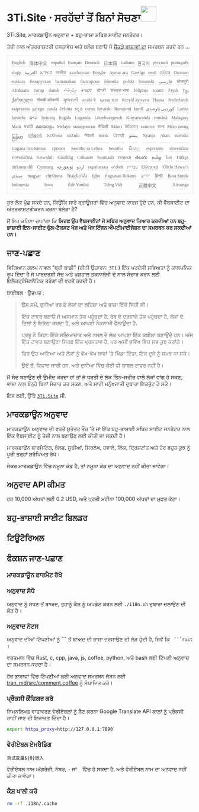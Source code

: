 <h1 style="justify-content:space-between">3Ti.Site ⋅ ਸਰਹੱਦਾਂ ਤੋਂ ਬਿਨਾਂ ਸੋਚਣਾ<img src="//i-01.eu.org/3Ti/logo.svg" style="user-select:none;margin-top:-1px;width:42px"></h1>

3Ti.Site, ਮਾਰਕਡਾਊਨ ਅਨੁਵਾਦ + ਬਹੁ-ਭਾਸ਼ਾ ਸਥਿਰ ਸਾਈਟ ਜਨਰੇਟਰ।

ਤੇਜ਼ੀ ਨਾਲ ਅੰਤਰਰਾਸ਼ਟਰੀ ਦਸਤਾਵੇਜ਼ ਅਤੇ ਬਲੌਗ ਬਣਾਓ ਜੋ [ਸੈਂਕੜੇ ਭਾਸ਼ਾਵਾਂ ਦਾ](https://github.com/i18n-site/node/blob/main/lang/src/index.js) ਸਮਰਥਨ ਕਰਦੇ ਹਨ ...

<pre class="langli" style="display:flex;flex-wrap:wrap;background:transparent;border:1px solid #eee;font-size:12px;box-shadow:0 0 3px inset #eee;padding:12px 5px 4px 12px;justify-content:space-between;"><style>pre.langli i{font-weight:300;font-family:s;margin-right:7px;margin-bottom:8px;font-style:normal;color:#666;border-bottom:1px dashed #ccc;}</style><i>English</i><i> 简体中文 </i><i>español</i><i>français</i><i>Deutsch</i><i> 日本語 </i><i>italiano</i><i>한국어</i><i>русский</i><i>português</i><i>shqip</i><i>‫العربية‬</i><i>አማርኛ</i><i>অসমীয়া</i><i>azərbaycan</i><i>Eʋegbe</i><i>Aymar aru</i><i>Gaeilge</i><i>eesti</i><i>ଓଡ଼ିଆ</i><i>Oromoo</i><i>euskara</i><i>беларуская</i><i>bamanakan</i><i>български</i><i>íslenska</i><i>polski</i><i>bosanski</i><i>‫فارسی‬</i><i>भोजपुरी</i><i>Afrikaans</i><i>татар</i><i>dansk</i><i>‫ދިވެހިބަސް‬</i><i>ትግርኛ</i><i>डोगरी</i><i>संस्कृत भाषा</i><i>Filipino</i><i>suomi</i><i>Frysk</i><i>ខ្មែរ</i><i>ქართული</i><i>गोंयची कोंकणी</i><i>ગુજરાતી</i><i>avañe’ẽ</i><i>қазақ тілі</i><i>Kreyòl ayisyen</i><i>Hausa</i><i>Nederlands</i><i>кыргызча</i><i>galego</i><i>català</i><i>čeština</i><i>ಕನ್ನಡ</i><i>corsu</i><i>hrvatski</i><i>Runasimi</i><i>kurdî</i><i>‫کوردیی ناوەندی‬</i><i>Latina</i><i>latviešu</i><i>ລາວ</i><i>lietuvių</i><i>lingála</i><i>Luganda</i><i>Lëtzebuergesch</i><i>Kinyarwanda</i><i>română</i><i>Malagasy</i><i>Malti</i><i>मराठी</i><i>മലയാളം</i><i>Melayu</i><i>македонски</i><i>मैथिली</i><i>Māori</i><i>মৈতৈলোন্</i><i>монгол</i><i>বাংলা</i><i>Mizo ṭawng</i><i>မြန်မာ</i><i>𞄀𞄄𞄰𞄩𞄍𞄜𞄰</i><i>IsiXhosa</i><i>isiZulu</i><i>नेपाली</i><i>norsk</i><i>ਪੰਜਾਬੀ</i><i>‫پښتو‬</i><i>Nyanja</i><i>Akan</i><i>svenska</i><i>Gagana fa'a Sāmoa</i><i>српски</i><i>Sesotho sa Leboa</i><i>Sesotho</i><i>සිංහල</i><i>esperanto</i><i>slovenčina</i><i>slovenščina</i><i>Kiswahili</i><i>Gàidhlig</i><i>Cebuano</i><i>Soomaali</i><i>тоҷикӣ</i><i>తెలుగు</i><i>தமிழ்</i><i>ไทย</i><i>Türkçe</i><i>türkmen dili</i><i>Cymraeg</i><i>‫ئۇيغۇرچە‬</i><i>‫اردو‬</i><i>українська</i><i>o‘zbek</i><i>‫עברית‬</i><i>Ελληνικά</i><i>ʻŌlelo Hawaiʻi</i><i>‫سنڌي‬</i><i>magyar</i><i>chiShona</i><i>հայերեն</i><i>Igbo</i><i>Pagsasao Ilokano</i><i>‫ייִדיש‬</i><i>हिन्दी</i><i>Basa Sunda</i><i>Indonesia</i><i>Jawa</i><i>Èdè Yorùbá</i><i>Tiếng Việt</i><i> 正體中文 </i><i>Xitsonga</i></pre>

ਕੁਝ ਲੋਕ ਪੁੱਛ ਸਕਦੇ ਹਨ, ਕਿਉਂਕਿ ਸਾਰੇ ਬ੍ਰਾਊਜ਼ਰਾਂ ਵਿੱਚ ਅਨੁਵਾਦ ਕਾਰਜ ਹੁੰਦੇ ਹਨ, ਕੀ ਵੈੱਬਸਾਈਟ ਦਾ ਅੰਤਰਰਾਸ਼ਟਰੀਕਰਨ ਕਰਨਾ ਬੇਲੋੜਾ ਹੈ?

ਮੈਂ ਇਹ ਕਹਿਣਾ ਚਾਹਾਂਗਾ ਕਿ **ਸਿਰਫ ਉਹ ਵੈਬਸਾਈਟਾਂ ਜੋ ਸਥਿਰ ਅਨੁਵਾਦ ਤਿਆਰ ਕਰਦੀਆਂ ਹਨ ਬਹੁ-ਭਾਸ਼ਾਈ ਇਨ-ਸਾਈਟ ਫੁੱਲ-ਟੈਕਸਟ ਖੋਜ ਅਤੇ ਖੋਜ ਇੰਜਨ ਔਪਟੀਮਾਈਜੇਸ਼ਨ ਦਾ ਸਮਰਥਨ ਕਰ ਸਕਦੀਆਂ ਹਨ।**

## ਜਾਣ-ਪਛਾਣ

ਵਿਗਿਆਨ ਗਲਪ ਨਾਵਲ &quot;ਥ੍ਰੀ ਬਾਡੀ&quot; (ਚੀਨੀ ਉਚਾਰਨ: `3Tǐ` ) ਇੱਕ ਪਰਦੇਸੀ ਸਭਿਅਤਾ ਨੂੰ ਕਾਲਪਨਿਕ ਰੂਪ ਦਿੰਦਾ ਹੈ ਜੋ ਪਾਰਦਰਸ਼ੀ ਸੋਚ ਅਤੇ ਖੁਸ਼ਹਾਲ ਤਕਨਾਲੋਜੀ ਦੇ ਨਾਲ ਸੰਚਾਰ ਕਰਨ ਲਈ ਇਲੈਕਟ੍ਰੋਮੈਗਨੈਟਿਕ ਤਰੰਗਾਂ ਦੀ ਵਰਤੋਂ ਕਰਦੀ ਹੈ।

ਬਾਈਬਲ · ਉਤਪਤ :

> ਉਸ ਸਮੇਂ, ਦੁਨੀਆਂ ਭਰ ਦੇ ਲੋਕਾਂ ਦਾ ਲਹਿਜ਼ਾ ਅਤੇ ਭਾਸ਼ਾ ਇੱਕੋ ਜਿਹੀ ਸੀ।
>
> ਇੱਕ ਟਾਵਰ ਬਣਾਓ ਜੋ ਅਸਮਾਨ ਤੱਕ ਪਹੁੰਚਦਾ ਹੈ, ਰੱਬ ਦੇ ਦਰਵਾਜ਼ੇ ਤੱਕ ਪਹੁੰਚਦਾ ਹੈ, ਲੋਕਾਂ ਦੇ ਦਿਲਾਂ ਨੂੰ ਇਕੱਠਾ ਕਰਦਾ ਹੈ, ਅਤੇ ਆਪਣੀ ਨੇਕਨਾਮੀ ਫੈਲਾਉਂਦਾ ਹੈ.
>
> ਪ੍ਰਭੂ ਨੇ ਕਿਹਾ: ਇੱਕੋ ਸਭਿਆਚਾਰ ਅਤੇ ਨਸਲ ਦੇ ਲੋਕ ਆਪਣਾ ਇੱਕ ਕਬੀਲਾ ਬਣਾਉਂਦੇ ਹਨ। ਅੱਜ ਇੱਕ ਟਾਵਰ ਬਣਾਉਣਾ ਸਿਰਫ਼ ਇੱਕ ਪ੍ਰਸਤਾਵ ਹੈ, ਪਰ ਅਸੀਂ ਭਵਿੱਖ ਵਿੱਚ ਸਭ ਕੁਝ ਕਰਾਂਗੇ।
>
> ਫਿਰ ਉਹ ਆਇਆ ਅਤੇ ਲੋਕਾਂ ਨੂੰ ਵੱਖ-ਵੱਖ ਥਾਵਾਂ 'ਤੇ ਖਿੰਡਾ ਦਿੱਤਾ, ਇਕ ਦੂਜੇ ਨੂੰ ਸਮਝ ਨਾ ਸਕੇ।
>
> ਉਦੋਂ ਤੋਂ, ਵਿਵਾਦ ਜਾਰੀ ਹਨ, ਅਤੇ ਦੁਨੀਆ ਵਿੱਚ ਕੋਈ ਵੀ ਬਾਬਲ ਟਾਵਰ ਨਹੀਂ ਹੈ।

ਮੈਂ ਸੰਦ ਬਣਾਉਣ ਦੀ ਉਮੀਦ ਕਰਦਾ ਹਾਂ ਤਾਂ ਜੋ ਧਰਤੀ ਦੇ ਲੋਕ ਤਿੰਨ-ਸਰੀਰ ਵਾਲੇ ਲੋਕਾਂ ਵਾਂਗ ਹੋ ਸਕਣ, ਭਾਸ਼ਾ ਨਾਲ ਬੰਨ੍ਹੇ ਬਿਨਾਂ ਸੰਚਾਰ ਕਰ ਸਕਣ, ਅਤੇ ਸਾਰੀ ਮਨੁੱਖਜਾਤੀ ਦੁਬਾਰਾ ਇਕਜੁੱਟ ਹੋ ਸਕੇ।

ਇਸ ਲਈ, ਉੱਥੇ [`3Ti.Site`](//3Ti.Site) ਸੀ.

## ਮਾਰਕਡਾਊਨ ਅਨੁਵਾਦ

ਮਾਰਕਡਾਉਨ ਅਨੁਵਾਦ ਦੀ ਵਰਤੋਂ ਸੁਤੰਤਰ ਤੌਰ 'ਤੇ ਜਾਂ ਇੱਕ ਬਹੁ-ਭਾਸ਼ਾਈ ਸਥਿਰ ਸਾਈਟ ਜਨਰੇਟਰ ਨਾਲ ਇੱਕ ਵੈਬਸਾਈਟ ਨੂੰ ਤੇਜ਼ੀ ਨਾਲ ਬਣਾਉਣ ਲਈ ਕੀਤੀ ਜਾ ਸਕਦੀ ਹੈ।

ਮਾਰਕਡਾਉਨ ਫਾਰਮੈਟਿੰਗ, ਬੋਲਡ, ਸੂਚੀਆਂ, ਸਿਰਲੇਖ, ਹਵਾਲੇ, ਲਿੰਕ, ਦ੍ਰਿਸ਼ਟਾਂਤ ਅਤੇ ਹੋਰ ਬਹੁਤ ਕੁਝ ਨੂੰ ਪੂਰੀ ਤਰ੍ਹਾਂ ਸੁਰੱਖਿਅਤ ਰੱਖੋ।

ਜੇਕਰ ਮਾਰਕਡਾਊਨ ਵਿੱਚ ਨਮੂਨਾ ਕੋਡ ਹੈ, ਤਾਂ ਨਮੂਨਾ ਕੋਡ ਦਾ ਅਨੁਵਾਦ ਨਹੀਂ ਕੀਤਾ ਜਾਵੇਗਾ।

## ਅਨੁਵਾਦ API ਕੀਮਤ

ਹਰ 10,000 ਅੱਖਰਾਂ ਲਈ 0.2 USD, ਅਤੇ ਪ੍ਰਤੀ ਮਹੀਨਾ 100,000 ਅੱਖਰਾਂ ਦਾ ਮੁਫ਼ਤ ਕੋਟਾ।

## ਬਹੁ-ਭਾਸ਼ਾਈ ਸਾਈਟ ਬਿਲਡਰ

## ਟਿਊਟੋਰਿਅਲ

## ਫੰਕਸ਼ਨ ਜਾਣ-ਪਛਾਣ

### ਮਾਰਕਡਾਊਨ ਫਾਰਮੈਟ ਰੱਖੋ

### ਅਨੁਵਾਦ ਸੋਧੋ

ਅਨੁਵਾਦ ਨੂੰ ਸੋਧਣ ਤੋਂ ਬਾਅਦ, ਤੁਹਾਨੂੰ ਕੈਸ਼ ਨੂੰ ਅਪਡੇਟ ਕਰਨ ਲਈ `./i18n.sh` ਦੁਬਾਰਾ ਚਲਾਉਣ ਦੀ ਲੋੜ ਹੈ।

### ਅਨੁਵਾਦ ਨੋਟਸ

ਅਨੁਵਾਦ ਦੀਆਂ ਟਿੱਪਣੀਆਂ ਨੂੰ \``` ਤੋਂ ਬਾਅਦ ਦੀ ਭਾਸ਼ਾ ਦਰਸਾਉਣ ਦੀ ਲੋੜ ਹੁੰਦੀ ਹੈ, ਜਿਵੇਂ ਕਿ ` ```rust` ।

ਵਰਤਮਾਨ ਵਿੱਚ Rust, c, cpp, java, js, coffee, python, ਅਤੇ bash ਲਈ ਟਿੱਪਣੀ ਅਨੁਵਾਦ ਦਾ ਸਮਰਥਨ ਕਰਦਾ ਹੈ।

ਹੋਰ ਭਾਸ਼ਾਵਾਂ ਵਿੱਚ ਟਿੱਪਣੀਆਂ ਲਈ ਅਨੁਵਾਦ ਸਮਰਥਨ ਜੋੜਨ ਲਈ [tran_md/src/comment.coffee](https://github.com/i18n-site/node/blob/main/tran_md/src/comment.coffee) ਨੂੰ ਸੰਪਾਦਿਤ ਕਰੋ।

### ਪ੍ਰੌਕਸੀ ਕੌਂਫਿਗਰ ਕਰੋ

ਨਿਮਨਲਿਖਤ ਵਾਤਾਵਰਣ ਵੇਰੀਏਬਲਾਂ ਨੂੰ ਸੈੱਟ ਕਰਨਾ Google Translate API ਕਾਲਾਂ ਨੂੰ ਪ੍ਰੌਕਸੀ ਰਾਹੀਂ ਜਾਣ ਦੀ ਇਜਾਜ਼ਤ ਦਿੰਦਾ ਹੈ।

```bash
export https_proxy=http://127.0.0.1:7890
```

### ਵੇਰੀਏਬਲ ਏਮਬੈਡਿੰਗ

```
测试变量${0}嵌入
```

ਵੇਰੀਏਬਲ ਨਾਮ ਅੰਗਰੇਜ਼ੀ, ਨੰਬਰ, `-` ਜਾਂ `_` ਵਿੱਚ ਹੋ ਸਕਦਾ ਹੈ, ਅਤੇ ਵੇਰੀਏਬਲ ਨਾਮ ਦਾ ਅਨੁਵਾਦ ਨਹੀਂ ਕੀਤਾ ਜਾਵੇਗਾ।

### ਕੈਸ਼ ਖਾਲੀ ਕਰੋ

```bash
rm -rf .i18n/.cache
```

